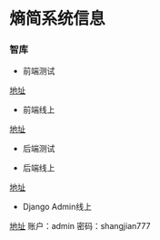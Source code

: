 # 熵简系统信息


### 智库

* 前端测试

[地址](http://wll.shangjian.tech:9999/#/home)

* 前端线上

[地址](http://pbcsf.valuesimplex.com/#/entry/login)

* 后端测试


* 后端线上

[地址](http://dev.shangjian.tech:15000)

* Django Admin线上

[地址](http://dev.shangjian.tech:15000/admin/)
账户：admin
密码：shangjian777

